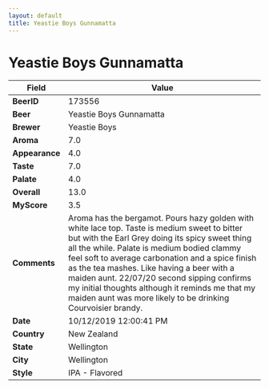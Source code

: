 ```yaml
---
layout: default
title: Yeastie Boys Gunnamatta
---
```


# Yeastie Boys Gunnamatta

| Field         | Value     |
|---------------|-----------|
| **BeerID** | 173556 |
| **Beer** | Yeastie Boys Gunnamatta |
| **Brewer** | Yeastie Boys |
| **Aroma** | 7.0 |
| **Appearance** | 4.0 |
| **Taste** | 7.0 |
| **Palate** | 4.0 |
| **Overall** | 13.0 |
| **MyScore** | 3.5 |
| **Comments** | Aroma has the bergamot. Pours hazy golden with white lace top. Taste is medium sweet to bitter but with the Earl Grey doing its spicy sweet thing all the while. Palate is medium bodied clammy feel soft to average carbonation and a spice finish as the tea mashes. Like having a beer with a maiden aunt. 22/07/20 second sipping confirms my initial thoughts although it reminds me that my maiden aunt was more likely to be drinking Courvoisier  brandy. |
| **Date** | 10/12/2019 12:00:41 PM |
| **Country** | New Zealand |
| **State** | Wellington |
| **City** | Wellington |
| **Style** | IPA - Flavored |
